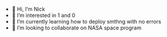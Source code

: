 - 👋 Hi, I’m Nick
- 👀 I’m interested in 1 and 0
- 🌱 I’m currently learning how to deploy smthng with no errors
- 💞️ I’m looking to collaborate on NASA space program
<!---
ultrapanam/ultrapanam is a ✨ special ✨ repository because its `README.md` (this file) appears on your GitHub profile.
You can click the Preview link to take a look at your changes.
--->
